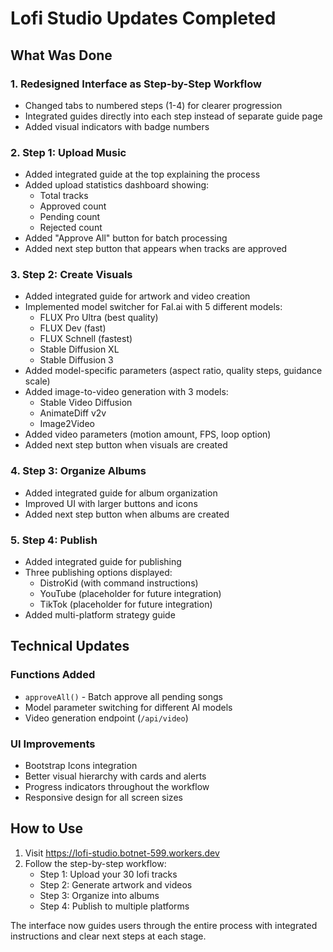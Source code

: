 # Lofi Studio Updates Completed

## What Was Done

### 1. Redesigned Interface as Step-by-Step Workflow
- Changed tabs to numbered steps (1-4) for clearer progression
- Integrated guides directly into each step instead of separate guide page
- Added visual indicators with badge numbers

### 2. Step 1: Upload Music
- Added integrated guide at the top explaining the process
- Added upload statistics dashboard showing:
  - Total tracks
  - Approved count
  - Pending count
  - Rejected count
- Added "Approve All" button for batch processing
- Added next step button that appears when tracks are approved

### 3. Step 2: Create Visuals
- Added integrated guide for artwork and video creation
- Implemented model switcher for Fal.ai with 5 different models:
  - FLUX Pro Ultra (best quality)
  - FLUX Dev (fast)
  - FLUX Schnell (fastest)
  - Stable Diffusion XL
  - Stable Diffusion 3
- Added model-specific parameters (aspect ratio, quality steps, guidance scale)
- Added image-to-video generation with 3 models:
  - Stable Video Diffusion
  - AnimateDiff v2v
  - Image2Video
- Added video parameters (motion amount, FPS, loop option)
- Added next step button when visuals are created

### 4. Step 3: Organize Albums
- Added integrated guide for album organization
- Improved UI with larger buttons and icons
- Added next step button when albums are created

### 5. Step 4: Publish
- Added integrated guide for publishing
- Three publishing options displayed:
  - DistroKid (with command instructions)
  - YouTube (placeholder for future integration)
  - TikTok (placeholder for future integration)
- Added multi-platform strategy guide

## Technical Updates

### Functions Added
- `approveAll()` - Batch approve all pending songs
- Model parameter switching for different AI models
- Video generation endpoint (`/api/video`)

### UI Improvements
- Bootstrap Icons integration
- Better visual hierarchy with cards and alerts
- Progress indicators throughout the workflow
- Responsive design for all screen sizes

## How to Use

1. Visit https://lofi-studio.botnet-599.workers.dev
2. Follow the step-by-step workflow:
   - Step 1: Upload your 30 lofi tracks
   - Step 2: Generate artwork and videos
   - Step 3: Organize into albums
   - Step 4: Publish to multiple platforms

The interface now guides users through the entire process with integrated instructions and clear next steps at each stage.